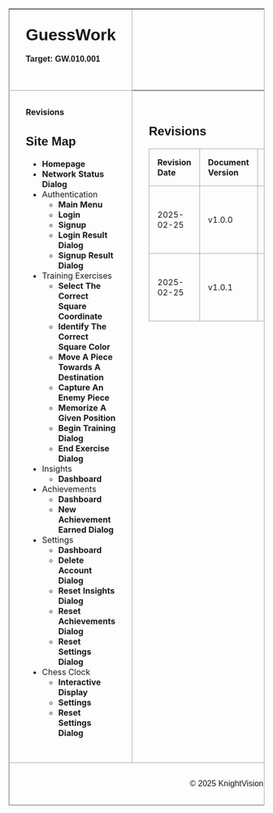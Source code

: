 
<table border="1" cellpadding="0" cellspacing="0"  class="container" style="border: 1px solid darkgray;"> 
  <tr class="header">
    <td style="text-align: left; padding: 2em; border-bottom: 1px solid darkgray;">
        <h1 style="font-family: Arial, sans-serif; margin: 0; padding: 0;">GuessWork</h1>
        <br/>
        <p class="target-version" style="font-family: Arial, sans-serif; font-weight: bold; margin: 0; padding: 0;">
        Target: GW.010.001
        </p>
        <br/>
    </td>
  </tr>  
  <tr>
      <td valign="top"  class="left-bar" style="width: 30%; padding: 2em; border-right: 1px solid darkgray;"> 
        <a href="#" style="text-decoration: none; font-weight: bold;">Revisions</a>
        <h2 style="font-family: Arial, sans-serif;">Site Map</h2>
        <ul class="left-bar-list" style="padding-left: 2rem;">
            <li><a href="docs/homepage.md" style="text-decoration: none; font-weight: bold;">Homepage</a></li>
            <li><a href="docs/network-status-dialog.md" style="text-decoration: none; font-weight: bold;">Network Status Dialog</a></li>
            <li>
                Authentication
                <ul class="left-bar-list" style="padding-left: 2rem;">
                    <li><a href="docs/authentication/main-menu.md" style="text-decoration: none; font-weight: bold;">Main Menu</a></li>
                    <li><a href="docs/authentication/login.md" style="text-decoration: none; font-weight: bold;">Login</a></li>
                    <li><a href="docs/authentication/signup.md" style="text-decoration: none; font-weight: bold;">Signup</a></li>
                    <li><a href="docs/authentication/login-result-dialog.md" style="text-decoration: none; font-weight: bold;">Login Result Dialog</a></li>
                    <li><a href="docs/authentication/signup-result-dialog.md" style="text-decoration: none; font-weight: bold;">Signup Result Dialog</a></li>
                </ul>
            </li>
            <li>
                Training Exercises
                <ul class="left-bar-list" style="padding-left: 2rem;">
                    <li><a href="docs/training-exercises/select-the-correct-square-coordinate.md" style="text-decoration: none; font-weight: bold;">Select The Correct Square Coordinate</a></li>
                    <li><a href="docs/training-exercises/identify-the-correct-square-color.md" style="text-decoration: none; font-weight: bold;">Identify The Correct Square Color</a></li>
                    <li><a href="docs/training-exercises/move-a-piece-towards-a-destination.md" style="text-decoration: none; font-weight: bold;">Move A Piece Towards A Destination</a></li>
                    <li><a href="docs/training-exercises/capture-an-enemy-piece.md" style="text-decoration: none; font-weight: bold;">Capture An Enemy Piece</a></li>
                    <li><a href="docs/training-exercises/memorize-a-given-position.md" style="text-decoration: none; font-weight: bold;">Memorize A Given Position</a></li>
                    <li><a href="docs/training-exercises/begin-training-dialog.md" style="text-decoration: none; font-weight: bold;">Begin Training Dialog</a></li>
                    <li><a href="docs/training-exercises/end-exercise-dialog.md" style="text-decoration: none; font-weight: bold;">End Exercise Dialog</a></li>
                </ul>
            </li>
            <li>
                Insights
                <ul class="left-bar-list" style="padding-left: 2rem;">
                    <li><a href="docs/insights/dashboard.md" style="text-decoration: none; font-weight: bold;">Dashboard</a></li>
                </ul>
            </li>
            <li>
                Achievements
                <ul class="left-bar-list" style="padding-left: 2rem;">
                    <li><a href="docs/achievements/dashboard.md" style="text-decoration: none; font-weight: bold;">Dashboard</a></li>
                    <li><a href="docs/achievements/new-achievement-earned-dialog.md" style="text-decoration: none; font-weight: bold;">New Achievement Earned Dialog</a></li>
                </ul>
            </li>
            <li>
                Settings
                <ul class="left-bar-list" style="padding-left: 2rem;">
                    <li><a href="docs/settings/dashboard.md" style="text-decoration: none; font-weight: bold;">Dashboard</a></li>
                    <li><a href="docs/settings/delete-account-dialog.md" style="text-decoration: none; font-weight: bold;">Delete Account Dialog</a></li>
                    <li><a href="docs/settings/reset-insights-dialog.md" style="text-decoration: none; font-weight: bold;">Reset Insights Dialog</a></li>
                    <li><a href="docs/settings/reset-achievements-dialog.md" style="text-decoration: none; font-weight: bold;">Reset Achievements Dialog</a></li>
                    <li><a href="docs/settings/reset-settings-dialog.md" style="text-decoration: none; font-weight: bold;">Reset Settings Dialog</a></li>
                </ul>
            </li>
            <li>
                Chess Clock
                <ul class="left-bar-list" style="padding-left: 2rem;">
                    <li><a href="docs/chess-clock/interactive-display.md" style="text-decoration: none; font-weight: bold;">Interactive Display</a></li>
                    <li><a href="docs/chess-clock/settings.md" style="text-decoration: none; font-weight: bold;">Settings</a></li>
                    <li><a href="docs/chess-clock/reset-settings-dialog.md" style="text-decoration: none; font-weight: bold;">Reset Settings Dialog</a></li>
                </ul>
            </li>
        </ul>
        </td>
        <td valign="top"  class="right-bar" style="width: 75%; padding: 2em">
            <h2 style="font-family: Arial, sans-serif;">Revisions</h2>
            <table style="width: 100%; border-collapse: collapse; margin-top: 10px;">
                <tr>
                    <th style="padding: 1em; border: 1px solid darkgray; text-align: left;">Revision Date</th>
                    <th style="padding: 1em; border: 1px solid darkgray; text-align: left;">Document Version</th>
                    <th style="padding: 1em; border: 1px solid darkgray; text-align: left;">Description</th>
                    <th style="padding: 1em; border: 1px solid darkgray; text-align: left;">Tracking Notes</th>
                    <th style="padding: 1em; border: 1px solid darkgray; text-align: left;">Approved By</th>
                </tr>
                <tr>
                    <td style="padding: 1em; border: 1px solid darkgray; text-align: left;">2025-02-25</td>
                    <td style="padding: 1em; border: 1px solid darkgray; text-align: left;">v1.0.0</td>
                    <td style="padding: 1em; border: 1px solid darkgray; text-align: left;">Initial Document Version</td>
                    <td style="padding: 1em; border: 1px solid darkgray; text-align: left;">N/A</td>
                    <td style="padding: 1em; border: 1px solid darkgray; text-align: left;">Araneta, Vaughn Cedric L. (Project Manager)</td>
                </tr>
                <tr>
                    <td style="padding: 1em; border: 1px solid darkgray; text-align: left;">2025-02-25</td>
                    <td style="padding: 1em; border: 1px solid darkgray; text-align: left;">v1.0.1</td>
                    <td style="padding: 1em; border: 1px solid darkgray; text-align: left;">Fixed Styling Problem</td>
                    <td style="padding: 1em; border: 1px solid darkgray; text-align: left;">N/A</td>
                    <td style="padding: 1em; border: 1px solid darkgray; text-align: left;">Araneta, Vaughn Cedric L. (Project Manager)</td>
                </tr>
            </table>
        </td>
    </tr>
    <tr>
        <td colspan="2" align="center" class="footer" style="text-align: center; padding: 1em; border: 1px solid darkgray; border-top: 1px solid darkgray;">
            <p style="font-family: Arial, sans-serif;">&copy; 2025 KnightVision</p>
        </td>
    </tr>
</table>
